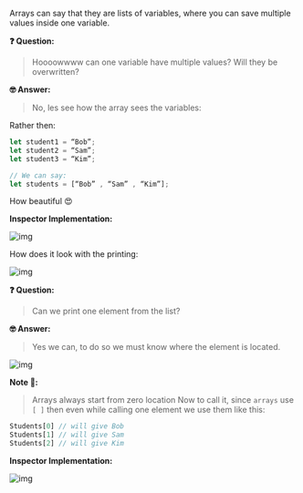  Arrays can say that they are lists of variables, where you can save multiple values inside one variable. 

**❓ Question:**

>  Hoooowwww can one variable have multiple values? Will they be overwritten? 

**🤓 Answer:** 

> No, les see how the array sees the variables: 

Rather then: 

````javascript
let student1 = “Bob”;
let student2 = “Sam”;
let student3 = “Kim”;
````

````javascript
// We can say: 
let students = [“Bob” , “Sam” , “Kim”];
````

How beautiful 😍

**Inspector Implementation:**

![img](https://lh6.googleusercontent.com/mhvmA2660NccBwAKvJIa5NRUcPQD_ZlcqFDaI2WFbp7Hjy54nrnl6lQhY2LlaRzWwPmcXjPA2tB4SDCO7kpXYM49EpzwE54WMxkoC4bl6TY4WjhK-yCCpJeZMoX3F6s-KHKLrYhm)

How does it look with the printing: 

![img](https://lh6.googleusercontent.com/AVP9CZOa9RbqFWXFNqXADfl-j8q1P_FfmP4Ita7-nfRRaBGKuJk3BTBh5CQuX6DB3tMxMEeVVtfv2dZ_M9BKV9ZU_fBKh4oyFADKKytAwjWtui_5-5VY3rCxKvr029hdANyAFwNm)

**❓ Question:**

>  Can we print one element from the list?

**🤓 Answer:** 

> Yes we can, to do so we must know where the element is located.

![img](https://lh3.googleusercontent.com/8ngmH9X8c2ioY9EZtJFPj7O1PlvIfJRW1vimtCPR2VSapwjmby8POjC0kLlppjGT_OkI2jo8-Sw_jk3urTm6v0IHCvZz-3DCRNIbdLW6MUWLoSxAzUkTqEHCjvlsoC2H-BIMbJjw)

**Note 📝:**

> Arrays always start from zero location Now to call it, since `arrays` use `[ ]` then even while calling one element we use them like this: 

````javascript
Students[0] // will give Bob
Students[1] // will give Sam
Students[2] // will give Kim
````

**Inspector Implementation:**

![img](https://lh5.googleusercontent.com/1YfR3-TlAfAMl38iULZWbN-R9GC_lElqlDoFoCvl-fGxp4fFJ75tbxh1eY0O-KLy1sVmA8eDz0G-n9MJVfXhRHa8F11qYLoESF_gir-nKGkAUWbAqtHIrjenx_sCnhWLkY1L_JJ2)

